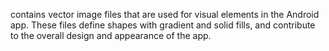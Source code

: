 contains vector image files that are used for visual elements in the Android app. These files define shapes with gradient and solid fills, and contribute to the overall design and appearance of the app.
